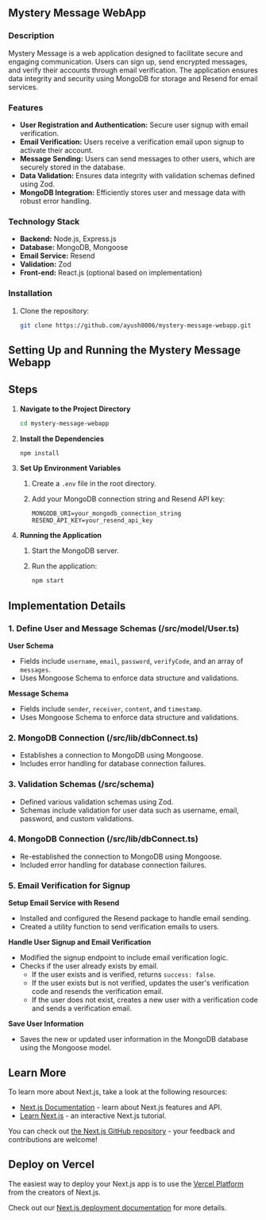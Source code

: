 ## Mystery Message WebApp

### Description

Mystery Message is a web application designed to facilitate secure and engaging communication. Users can sign up, send encrypted messages, and verify their accounts through email verification. The application ensures data integrity and security using MongoDB for storage and Resend for email services.

### Features

- **User Registration and Authentication:** Secure user signup with email verification.
- **Email Verification:** Users receive a verification email upon signup to activate their account.
- **Message Sending:** Users can send messages to other users, which are securely stored in the database.
- **Data Validation:** Ensures data integrity with validation schemas defined using Zod.
- **MongoDB Integration:** Efficiently stores user and message data with robust error handling.

### Technology Stack

- **Backend:** Node.js, Express.js
- **Database:** MongoDB, Mongoose
- **Email Service:** Resend
- **Validation:** Zod
- **Front-end:** React.js (optional based on implementation)

### Installation

1. Clone the repository:
   ```sh
   git clone https://github.com/ayush8006/mystery-message-webapp.git

## Setting Up and Running the Mystery Message Webapp

## Steps

1. **Navigate to the Project Directory**

    ```sh
    cd mystery-message-webapp
    ```

2. **Install the Dependencies**

    ```sh
    npm install
    ```

3. **Set Up Environment Variables**

    1. Create a `.env` file in the root directory.
    2. Add your MongoDB connection string and Resend API key:

        ```env
        MONGODB_URI=your_mongodb_connection_string
        RESEND_API_KEY=your_resend_api_key
        ```

4. **Running the Application**

    1. Start the MongoDB server.
    2. Run the application:

        ```sh
        npm start
        ```



## Implementation Details

### 1. Define User and Message Schemas (/src/model/User.ts)

**User Schema**
- Fields include `username`, `email`, `password`, `verifyCode`, and an array of `messages`.
- Uses Mongoose Schema to enforce data structure and validations.

**Message Schema**
- Fields include `sender`, `receiver`, `content`, and `timestamp`.
- Uses Mongoose Schema to enforce data structure and validations.

### 2. MongoDB Connection (/src/lib/dbConnect.ts)

- Establishes a connection to MongoDB using Mongoose.
- Includes error handling for database connection failures.

### 3. Validation Schemas (/src/schema)

- Defined various validation schemas using Zod.
- Schemas include validation for user data such as username, email, password, and custom validations.

### 4. MongoDB Connection (/src/lib/dbConnect.ts)

- Re-established the connection to MongoDB using Mongoose.
- Included error handling for database connection failures.

### 5. Email Verification for Signup

**Setup Email Service with Resend**
- Installed and configured the Resend package to handle email sending.
- Created a utility function to send verification emails to users.

**Handle User Signup and Email Verification**
- Modified the signup endpoint to include email verification logic.
- Checks if the user already exists by email.
  - If the user exists and is verified, returns `success: false`.
  - If the user exists but is not verified, updates the user's verification code and resends the verification email.
  - If the user does not exist, creates a new user with a verification code and sends a verification email.

**Save User Information**
- Saves the new or updated user information in the MongoDB database using the Mongoose model.


## Learn More

To learn more about Next.js, take a look at the following resources:

- [Next.js Documentation](https://nextjs.org/docs) - learn about Next.js features and API.
- [Learn Next.js](https://nextjs.org/learn) - an interactive Next.js tutorial.

You can check out [the Next.js GitHub repository](https://github.com/vercel/next.js/) - your feedback and contributions are welcome!

## Deploy on Vercel

The easiest way to deploy your Next.js app is to use the [Vercel Platform](https://vercel.com/new?utm_medium=default-template&filter=next.js&utm_source=create-next-app&utm_campaign=create-next-app-readme) from the creators of Next.js.

Check out our [Next.js deployment documentation](https://nextjs.org/docs/deployment) for more details.



